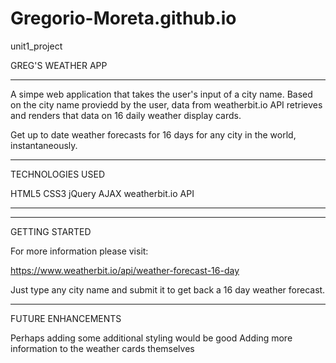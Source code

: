 # Gregorio-Moreta.github.io
unit1_project

GREG'S WEATHER APP
__________________________________________________________________________________________________

A  simpe web application that takes the user's input of a city name. Based on the city name proviedd by the user, data from weatherbit.io API retrieves and renders that data on 16 daily weather display cards.

Get up to date weather forecasts for 16 days for any city in the world, instantaneously.

__________________________________________________________________________________________________

TECHNOLOGIES USED

HTML5
CSS3
jQuery
AJAX
weatherbit.io API

__________________________________________________________________________________________________


__________________________________________________________________________________________________

GETTING STARTED

For more information please visit:

https://www.weatherbit.io/api/weather-forecast-16-day

Just type any city name and submit it to get back a 16 day weather forecast.


__________________________________________________________________________________________________

FUTURE ENHANCEMENTS

Perhaps adding some additional styling would be good
Adding more information to the weather cards themselves














